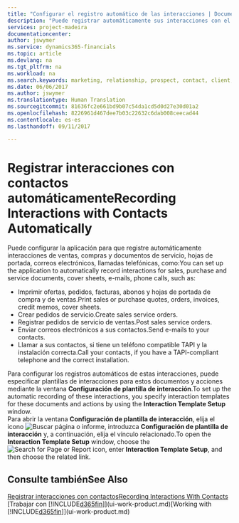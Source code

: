 ```yaml
---
title: "Configurar el registro automático de las interacciones | Documentos de Microsoft"
description: "Puede registrar automáticamente sus interacciones con el cliente, por ejemplo, para ventas, compras y documentos de servicio o llamadas telefónicas."
services: project-madeira
documentationcenter: 
author: jswymer
ms.service: dynamics365-financials
ms.topic: article
ms.devlang: na
ms.tgt_pltfrm: na
ms.workload: na
ms.search.keywords: marketing, relationship, prospect, contact, client, customer
ms.date: 06/06/2017
ms.author: jswymer
ms.translationtype: Human Translation
ms.sourcegitcommit: 81636fc2e661bd9b07c54da1cd5d0d27e30d01a2
ms.openlocfilehash: 8226961d467dee7b03c22632c6dab008ceecad44
ms.contentlocale: es-es
ms.lasthandoff: 09/11/2017

---
```

# <a name="recording-interactions-with-contacts-automatically"></a><span data-ttu-id="53812-103">Registrar interacciones con contactos automáticamente</span><span class="sxs-lookup"><span data-stu-id="53812-103">Recording Interactions with Contacts Automatically</span></span>
<span data-ttu-id="53812-104">Puede configurar la aplicación para que registre automáticamente interacciones de ventas, compras y documentos de servicio, hojas de portada, correos electrónicos, llamadas telefónicas, como:</span><span class="sxs-lookup"><span data-stu-id="53812-104">You can set up the application to automatically record interactions for sales, purchase and service documents, cover sheets, e-mails, phone calls, such as:</span></span>

* <span data-ttu-id="53812-105">Imprimir ofertas, pedidos, facturas, abonos y hojas de portada de compra y de ventas.</span><span class="sxs-lookup"><span data-stu-id="53812-105">Print sales or purchase quotes, orders, invoices, credit memos, cover sheets.</span></span>
* <span data-ttu-id="53812-106">Crear pedidos de servicio.</span><span class="sxs-lookup"><span data-stu-id="53812-106">Create sales service orders.</span></span>
* <span data-ttu-id="53812-107">Registrar pedidos de servicio de ventas.</span><span class="sxs-lookup"><span data-stu-id="53812-107">Post sales service orders.</span></span>
* <span data-ttu-id="53812-108">Enviar correos electrónicos a sus contactos.</span><span class="sxs-lookup"><span data-stu-id="53812-108">Send e-mails to your contacts.</span></span>
* <span data-ttu-id="53812-109">Llamar a sus contactos, si tiene un teléfono compatible TAPI y la instalación correcta.</span><span class="sxs-lookup"><span data-stu-id="53812-109">Call your contacts, if you have a TAPI-compliant telephone and the correct installation.</span></span>

<span data-ttu-id="53812-110">Para configurar los registros automáticos de estas interacciones, puede especificar plantillas de interacciones para estos documentos y acciones mediante la ventana **Configuración de plantilla de interacción**.</span><span class="sxs-lookup"><span data-stu-id="53812-110">To set up the automatic recording of these interactions, you specify interaction templates for these documents and actions by using the **Interaction Template Setup** window.</span></span>  
<span data-ttu-id="53812-111">Para abrir la ventana **Configuración de plantilla de interacción**, elija el icono ![Buscar página o informe](media/ui-search/search_small.png "Search for Page or Report icon"), introduzca **Configuración de plantilla de interacción** y, a continuación, elija el vínculo relacionado.</span><span class="sxs-lookup"><span data-stu-id="53812-111">To open the **Interaction Template Setup** window, choose the ![Search for Page or Report](media/ui-search/search_small.png "Search for Page or Report icon") icon, enter **Interaction Template Setup**, and then choose the related link.</span></span>

## <a name="see-also"></a><span data-ttu-id="53812-112">Consulte también</span><span class="sxs-lookup"><span data-stu-id="53812-112">See Also</span></span>
[<span data-ttu-id="53812-113">Registrar interacciones con contactos</span><span class="sxs-lookup"><span data-stu-id="53812-113">Recording Interactions With Contacts</span></span>](marketing-interactions.md)  
<span data-ttu-id="53812-114">[Trabajar con [!INCLUDE[d365fin](includes/d365fin_md.md)]](ui-work-product.md)</span><span class="sxs-lookup"><span data-stu-id="53812-114">[Working with [!INCLUDE[d365fin](includes/d365fin_md.md)]](ui-work-product.md)</span></span>  

